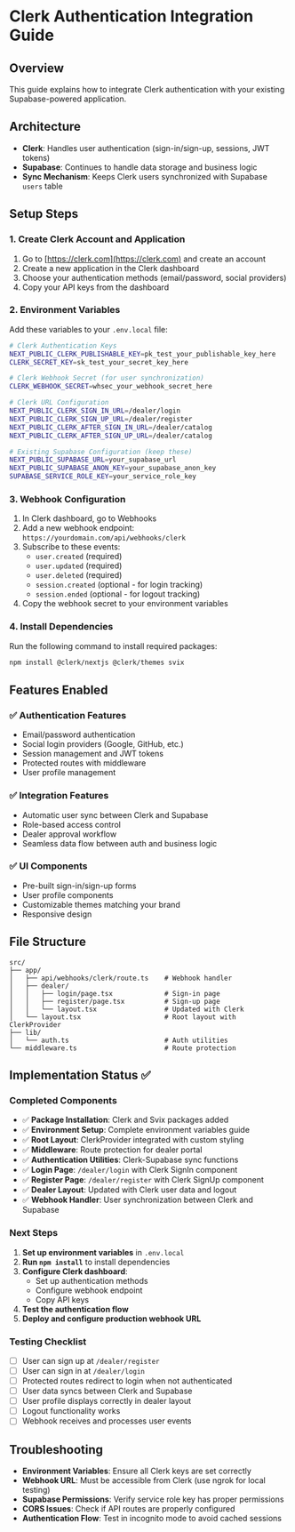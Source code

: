 # Clerk Authentication Integration Guide

## Overview
This guide explains how to integrate Clerk authentication with your existing Supabase-powered application.

## Architecture
- **Clerk**: Handles user authentication (sign-in/sign-up, sessions, JWT tokens)
- **Supabase**: Continues to handle data storage and business logic
- **Sync Mechanism**: Keeps Clerk users synchronized with Supabase `users` table

## Setup Steps

### 1. Create Clerk Account and Application
1. Go to [https://clerk.com](https://clerk.com) and create an account
2. Create a new application in the Clerk dashboard
3. Choose your authentication methods (email/password, social providers)
4. Copy your API keys from the dashboard

### 2. Environment Variables
Add these variables to your `.env.local` file:

```bash
# Clerk Authentication Keys
NEXT_PUBLIC_CLERK_PUBLISHABLE_KEY=pk_test_your_publishable_key_here
CLERK_SECRET_KEY=sk_test_your_secret_key_here

# Clerk Webhook Secret (for user synchronization)
CLERK_WEBHOOK_SECRET=whsec_your_webhook_secret_here

# Clerk URL Configuration
NEXT_PUBLIC_CLERK_SIGN_IN_URL=/dealer/login
NEXT_PUBLIC_CLERK_SIGN_UP_URL=/dealer/register
NEXT_PUBLIC_CLERK_AFTER_SIGN_IN_URL=/dealer/catalog
NEXT_PUBLIC_CLERK_AFTER_SIGN_UP_URL=/dealer/catalog

# Existing Supabase Configuration (keep these)
NEXT_PUBLIC_SUPABASE_URL=your_supabase_url
NEXT_PUBLIC_SUPABASE_ANON_KEY=your_supabase_anon_key
SUPABASE_SERVICE_ROLE_KEY=your_service_role_key
```

### 3. Webhook Configuration
1. In Clerk dashboard, go to Webhooks
2. Add a new webhook endpoint: `https://yourdomain.com/api/webhooks/clerk`
3. Subscribe to these events:
   - `user.created` (required)
   - `user.updated` (required)
   - `user.deleted` (required)
   - `session.created` (optional - for login tracking)
   - `session.ended` (optional - for logout tracking)
4. Copy the webhook secret to your environment variables

### 4. Install Dependencies
Run the following command to install required packages:
```bash
npm install @clerk/nextjs @clerk/themes svix
```

## Features Enabled

### ✅ Authentication Features
- Email/password authentication
- Social login providers (Google, GitHub, etc.)
- Session management and JWT tokens
- Protected routes with middleware
- User profile management

### ✅ Integration Features
- Automatic user sync between Clerk and Supabase
- Role-based access control
- Dealer approval workflow
- Seamless data flow between auth and business logic

### ✅ UI Components
- Pre-built sign-in/sign-up forms
- User profile components
- Customizable themes matching your brand
- Responsive design

## File Structure
```
src/
├── app/
│   ├── api/webhooks/clerk/route.ts    # Webhook handler
│   ├── dealer/
│   │   ├── login/page.tsx             # Sign-in page
│   │   ├── register/page.tsx          # Sign-up page
│   │   └── layout.tsx                 # Updated with Clerk
│   └── layout.tsx                     # Root layout with ClerkProvider
├── lib/
│   └── auth.ts                        # Auth utilities
└── middleware.ts                      # Route protection
```

## Implementation Status ✅

### Completed Components
- ✅ **Package Installation**: Clerk and Svix packages added
- ✅ **Environment Setup**: Complete environment variables guide
- ✅ **Root Layout**: ClerkProvider integrated with custom styling
- ✅ **Middleware**: Route protection for dealer portal
- ✅ **Authentication Utilities**: Clerk-Supabase sync functions
- ✅ **Login Page**: `/dealer/login` with Clerk SignIn component
- ✅ **Register Page**: `/dealer/register` with Clerk SignUp component
- ✅ **Dealer Layout**: Updated with Clerk user data and logout
- ✅ **Webhook Handler**: User synchronization between Clerk and Supabase

### Next Steps
1. **Set up environment variables** in `.env.local`
2. **Run `npm install`** to install dependencies
3. **Configure Clerk dashboard**:
   - Set up authentication methods
   - Configure webhook endpoint
   - Copy API keys
4. **Test the authentication flow**
5. **Deploy and configure production webhook URL**

### Testing Checklist
- [ ] User can sign up at `/dealer/register`
- [ ] User can sign in at `/dealer/login`
- [ ] Protected routes redirect to login when not authenticated
- [ ] User data syncs between Clerk and Supabase
- [ ] User profile displays correctly in dealer layout
- [ ] Logout functionality works
- [ ] Webhook receives and processes user events

## Troubleshooting
- **Environment Variables**: Ensure all Clerk keys are set correctly
- **Webhook URL**: Must be accessible from Clerk (use ngrok for local testing)
- **Supabase Permissions**: Verify service role key has proper permissions
- **CORS Issues**: Check if API routes are properly configured
- **Authentication Flow**: Test in incognito mode to avoid cached sessions
